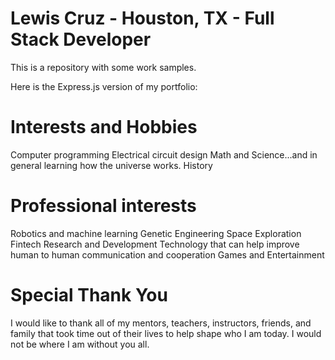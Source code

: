 # Lewis Cruz - Houston, TX - Full Stack Developer

This is a repository with some work samples.

Here is the Express.js version of my portfolio:

# Interests and Hobbies

Computer programming
Electrical circuit design
Math and Science...and in general learning how the universe works.
History

# Professional interests

Robotics and machine learning
Genetic Engineering
Space Exploration
Fintech
Research and Development
Technology that can help improve human to human communication and cooperation
Games and Entertainment

# Special Thank You

I would like to thank all of my mentors, teachers, instructors, friends, and family that took time out of their lives to help shape who I am today.
I would not be where I am without you all.

